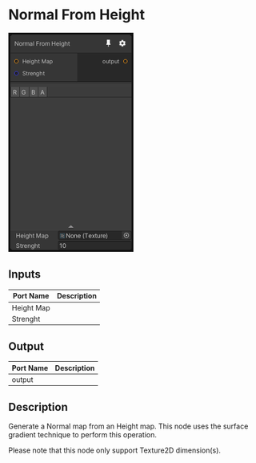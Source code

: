 # Normal From Height
![Mixture.NormalFromHeight](../../images/Mixture.NormalFromHeight.png)
## Inputs
Port Name | Description
--- | ---
Height Map | 
Strenght | 

## Output
Port Name | Description
--- | ---
output | 

## Description
Generate a Normal map from an Height map. This node uses the surface gradient technique to perform this operation.

Please note that this node only support Texture2D dimension(s).
